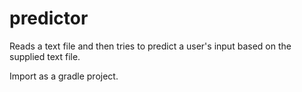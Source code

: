 # predictor
Reads a text file and then tries to predict a user's input based on the supplied text file.

Import as a gradle project.
